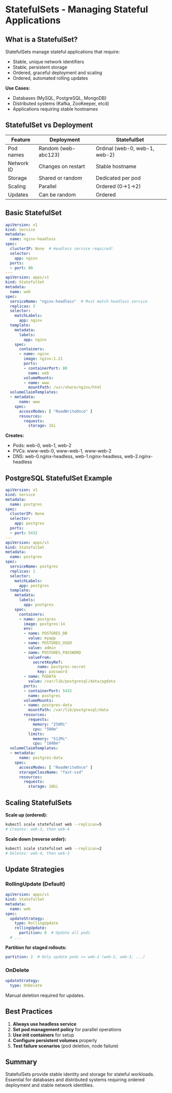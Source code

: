 # StatefulSets - Managing Stateful Applications

## What is a StatefulSet?

StatefulSets manage stateful applications that require:
- Stable, unique network identifiers
- Stable, persistent storage
- Ordered, graceful deployment and scaling
- Ordered, automated rolling updates

**Use Cases:**
- Databases (MySQL, PostgreSQL, MongoDB)
- Distributed systems (Kafka, ZooKeeper, etcd)
- Applications requiring stable hostnames

## StatefulSet vs Deployment

| Feature | Deployment | StatefulSet |
|---------|-----------|-------------|
| Pod names | Random (web-abc123) | Ordinal (web-0, web-1, web-2) |
| Network ID | Changes on restart | Stable hostname |
| Storage | Shared or random | Dedicated per pod |
| Scaling | Parallel | Ordered (0→1→2) |
| Updates | Can be random | Ordered |

## Basic StatefulSet

```yaml
apiVersion: v1
kind: Service
metadata:
  name: nginx-headless
spec:
  clusterIP: None  # Headless service required!
  selector:
    app: nginx
  ports:
  - port: 80
---
apiVersion: apps/v1
kind: StatefulSet
metadata:
  name: web
spec:
  serviceName: "nginx-headless"  # Must match headless service
  replicas: 3
  selector:
    matchLabels:
      app: nginx
  template:
    metadata:
      labels:
        app: nginx
    spec:
      containers:
      - name: nginx
        image: nginx:1.21
        ports:
        - containerPort: 80
          name: web
        volumeMounts:
        - name: www
          mountPath: /usr/share/nginx/html
  volumeClaimTemplates:
  - metadata:
      name: www
    spec:
      accessModes: [ "ReadWriteOnce" ]
      resources:
        requests:
          storage: 1Gi
```

**Creates:**
- Pods: web-0, web-1, web-2
- PVCs: www-web-0, www-web-1, www-web-2
- DNS: web-0.nginx-headless, web-1.nginx-headless, web-2.nginx-headless

## PostgreSQL StatefulSet Example

```yaml
apiVersion: v1
kind: Service
metadata:
  name: postgres
spec:
  clusterIP: None
  selector:
    app: postgres
  ports:
  - port: 5432
---
apiVersion: apps/v1
kind: StatefulSet
metadata:
  name: postgres
spec:
  serviceName: postgres
  replicas: 1
  selector:
    matchLabels:
      app: postgres
  template:
    metadata:
      labels:
        app: postgres
    spec:
      containers:
      - name: postgres
        image: postgres:14
        env:
        - name: POSTGRES_DB
          value: myapp
        - name: POSTGRES_USER
          value: admin
        - name: POSTGRES_PASSWORD
          valueFrom:
            secretKeyRef:
              name: postgres-secret
              key: password
        - name: PGDATA
          value: /var/lib/postgresql/data/pgdata
        ports:
        - containerPort: 5432
          name: postgres
        volumeMounts:
        - name: postgres-data
          mountPath: /var/lib/postgresql/data
        resources:
          requests:
            memory: "256Mi"
            cpu: "500m"
          limits:
            memory: "512Mi"
            cpu: "1000m"
  volumeClaimTemplates:
  - metadata:
      name: postgres-data
    spec:
      accessModes: [ "ReadWriteOnce" ]
      storageClassName: "fast-ssd"
      resources:
        requests:
          storage: 10Gi
```

## Scaling StatefulSets

**Scale up (ordered):**
```bash
kubectl scale statefulset web --replicas=5
# Creates: web-3, then web-4
```

**Scale down (reverse order):**
```bash
kubectl scale statefulset web --replicas=2
# Deletes: web-4, then web-3
```

## Update Strategies

### RollingUpdate (Default)

```yaml
apiVersion: apps/v1
kind: StatefulSet
metadata:
  name: web
spec:
  updateStrategy:
    type: RollingUpdate
    rollingUpdate:
      partition: 0  # Update all pods
  # ...
```

**Partition for staged rollouts:**
```yaml
partition: 2  # Only update pods >= web-2 (web-2, web-3, ...)
```

### OnDelete

```yaml
updateStrategy:
  type: OnDelete
```

Manual deletion required for updates.

## Best Practices

1. **Always use headless service**
2. **Set pod management policy** for parallel operations
3. **Use init containers** for setup
4. **Configure persistent volumes** properly
5. **Test failure scenarios** (pod deletion, node failure)

## Summary

StatefulSets provide stable identity and storage for stateful workloads. Essential for databases and distributed systems requiring ordered deployment and stable network identities.
